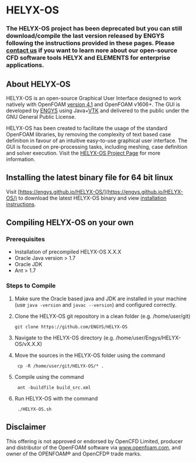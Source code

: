 # HELYX-OS
### The HELYX-OS project has been deprecated but you can still download/compile the last version released by ENGYS following the instructions provided in these pages. Please [contact us](https://engys.com/contact-us/) if you want to learn nore about our open-source CFD software tools HELYX and ELEMENTS for enterprise applications.

## About HELYX-OS

HELYX-OS is an open-source Graphical User Interface designed to work natively with OpenFOAM [version 4.1](http://www.openfoam.org/archive/4.1/download/source.php) and OpenFOAM v1606+. The GUI is developed by [ENGYS](http://engys.com/) using Java+[VTK](https://www.vtk.org/) and delivered to the public under the GNU General Public License.
 
HELYX-OS has been created to facilitate the usage of the standard OpenFOAM libraries, by removing the complexity of text based case definition in favour of an intuitive easy-to-use graphical user interface. The GUI is focused on pre-processing tasks, including meshing, case definition and solver execution.  Visit the [HELYX-OS Project Page](http://engys.github.io/HELYX-OS/) for more information.

## Installing the latest binary file for 64 bit linux
Visit [https://engys.github.io/HELYX-OS/](https://engys.github.io/HELYX-OS/) to download the latest HELYX-OS binary and view [installation instructions](https://engys.github.io/HELYX-OS/installation/). 

## Compiling HELYX-OS on your own

### Prerequisites
 - Installation of precompiled HELYX-OS X.X.X
 - Oracle Java version > 1.7
 - Oracle JDK
 - Ant > 1.7

### Steps to Compile
1.  Make sure the Oracle based java and JDK are installed in your machine (use `java -version` and `javac --version`) and configured correctly.
2.  Clone the HELYX-OS git repository in a clean folder (e.g. /home/user/git) 

        git clone https://github.com/ENGYS/HELYX-OS

3. Navigate to the HELYX-OS directory (e.g. /home/user/Engys/HELYX-OS/vX.X.X)
4. Move the sources in the HELYX-OS folder using the command
 
        cp -R /home/user/git/HELYX-OS/* .

5. Compile using the command

        ant -buildfile build_src.xml

6. Run HELYX-OS with the command
 
        ./HELYX-OS.sh

## Disclaimer
This offering is not approved or endorsed by OpenCFD Limited, producer and distributor of the OpenFOAM software via www.openfoam.com, and owner of the OPENFOAM® and OpenCFD®  trade marks.
